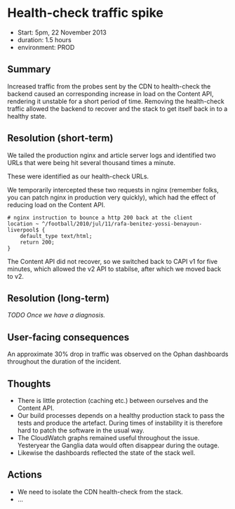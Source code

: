 # Health-check traffic spike

- Start: 5pm, 22 November 2013
- duration: 1.5 hours
- environment: PROD

## Summary

Increased traffic from the probes sent by the CDN to health-check the backend caused an corresponding increase in load on the Content API, rendering it unstable for
a short period of time. Removing the health-check traffic allowed the backend to recover and the stack to get itself back in to a healthy state.

## Resolution (short-term)

We tailed the production nginx and article server logs and identified two URLs that were being hit several thousand times a minute.

These were identified as our health-check URLs.

We temporarily intercepted these two requests in nginx (remember folks, you can patch nginx in production very quickly), which had the effect of
reducing load on the Content API.

```
# nginx instruction to bounce a http 200 back at the client
location ~ ^/football/2010/jul/11/rafa-benitez-yossi-benayoun-liverpool$ {
    default_type text/html;
    return 200;
}
```

The Content API did not recover, so we switched back to CAPI v1 for five minutes, which allowed the v2 API to stabilse, after which we moved back to v2. 

## Resolution (long-term)

_TODO Once we have a diagnosis._

## User-facing consequences

An approximate 30% drop in traffic was observed on the Ophan dashboards throughout the duration of the incident.

## Thoughts

- There is little protection (caching etc.) between ourselves and the Content API.
- Our build processes depends on a healthy production stack to pass the tests and produce the artefact. During times of instability it is therefore hard to patch the software in the usual way.
- The CloudWatch graphs remained useful throughout the issue. Yesteryear the Ganglia data would often disappear during the outage.
- Likewise the dashboards reflected the state of the stack well.

## Actions

- We need to isolate the CDN health-check from the stack.
- ...

